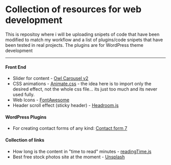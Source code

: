 # Collection of resources for web development

This is repositoy where i will be uploading snipets of code that have been modified to match my workflow and a list of plugins/code snipets that have been tested in real projects. The plugins are for WordPress theme development

---

#### Front End
* Slider for content - [Owl Carousel v2](http://www.owlcarousel.owlgraphic.com/)
* CSS animations - [Animate.css](https://github.com/daneden/animate.css) - the idea here is to import only the desired effect, not the whole css file... its just too much and its never used fully.
* Web Icons - [FontAwesome](http://fortawesome.github.io/Font-Awesome/cheatsheet/)
* Header scroll effect (sticky header) - [Headroom.js](https://github.com/WickyNilliams/headroom.js)

#### WordPress Plugins
* For creating contact forms of any kind: [Contact form 7](https://wordpress.org/plugins/contact-form-7/)

#### Collection of links
* How long is the content in "time to read" minutes - [readingTime.js](https://github.com/michael-lynch/reading-time)
* Best free stock photos site at the moment - [Unsplash](https://unsplash.com/)